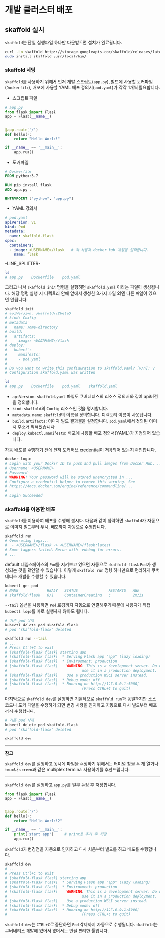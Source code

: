# 개발 클러스터 배포

## skaffold 설치

`skaffold`는 단일 실행파일 하나만 다운받으면 설치가 완료됩니다.

```bash
curl -Lo skaffold https://storage.googleapis.com/skaffold/releases/latest/skaffold-linux-amd64
sudo install skaffold /usr/local/bin/
```

### skaffold 세팅

`skaffold`를 사용하기 위해서 먼저 개발 스크립트(`app.py`), 빌드에 사용할 도커파일(`Dockerfile`), 배포에 사용할 YAML 배포 정의서(`pod.yaml`)가 각각 1개씩 필요합니다.

- 스크립트 파일

```python
# app.py
from flask import Flask
app = Flask(__name__)


@app.route('/')
def hello():
    return "Hello World!"

if __name__ == '__main__':
    app.run()
```

- 도커파일

```Dockerfile
# Dockerfile
FROM python:3.7

RUN pip install flask
ADD app.py .

ENTRYPOINT ["python", "app.py"]
```

- YAML 정의서

```yaml
# pod.yaml
apiVersion: v1
kind: Pod
metadata:
  name: skaffold-flask
spec:
  containers:
  - image: <USERNAME>/flask   # 각 사용자 docker hub 계정을 입력합니다.
    name: flask
```

-LINE_SPLITTER-

```bash
ls
# app.py    Dockerfile    pod.yaml
```

그리고 나서 `skaffold init` 명령을 실행하면 `skaffold.yaml` 이라는 파일이 생성됩니다. 해당 명령 실행 시 디렉토리 안에 앞에서 생성한 3가지 파일 외엔 다른 파일이 있으면 안됩니다.

```bash
skaffold init
# apiVersion: skaffold/v2beta5
# kind: Config
# metadata:
#   name: some-directory
# build:
#   artifacts:
#   - image: <USERNAME>/flask
# deploy:
#   kubectl:
#     manifests:
#     - pod.yaml
# 
# Do you want to write this configuration to skaffold.yaml? [y/n]: y
# Configuration skaffold.yaml was written

ls 
# app.py    Dockerfile    pod.yaml    skaffold.yaml
```

- `apiVersion`: `skaffold.yaml` 파일도 쿠버네티스의 리소스 정의서와 같이 api버전을 정의합니다.
- `kind`: `skaffold`의 `Config` 리소스인 것을 명시합니다.
- `metadata.name`: `skaffold`의 이름을 정의합니다. 디렉토리 이름이 사용됩니다.
- `build.artifacts`: 이미지 빌드 결과물을 설정합니다. `pod.yaml`에서 정의된 이미지 주소가 적혀있습니다.
- `deploy.kubectl.manifests`: 배포에 사용할 배포 정의서(YAML)가 지정되어 있습니다.

자동 배포를 수행하기 전에 먼저 도커허브 credential이 저장되어 있는지 확인합니다.

```bash
docker login
# Login with your Docker ID to push and pull images from Docker Hub. ..
# Username: <USERNAME>
# Password:
# WARNING! Your password will be stored unencrypted in ...
# Configure a credential helper to remove this warning. See
# https://docs.docker.com/engine/reference/commandline/...
# 
# Login Succeeded
```

### skaffold를 이용한 배포

`skaffold`를 이용하여 배포를 수행해 봅시다. 다음과 같이 입력하면 `skaffold`가 자동으로 이미지 빌드부터 푸시, 배포까지 자동으로 수행합니다.

```bash
skaffold run
# Generating tags...
#  - <USERNAME>/flask -> <USERNAME>/flask:latest
# Some taggers failed. Rerun with -vdebug for errors.
# ...
```

default 네임스페이스의 `Pod`를 지켜보고 있으면 자동으로 `skaffold-flask` `Pod`가 생성되는 것을 확인할 수 있습니다. 이렇게 `skaffold run` 명령 하나만으로 편리하게 쿠버네티스 개발을 수행할 수 있습니다.

```bash
kubectl get pod
# NAME             READY   STATUS              RESTARTS   AGE
# skaffold-flask   0/1     ContainerCreating   0          2m21s
```

`--tail` 옵션을 사용하면 `Pod` 로깅까지 자동으로 연결해주기 때문에 사용자가 직접 `kubectl logs`를 따로 실행하지 않아도 됩니다.

```bash
# 기존 pod 삭제
kubectl delete pod skaffold-flask
# pod "skaffold-flask" deleted

skaffold run --tail
# ...
# Press Ctrl+C to exit
# [skaffold-flask flask] starting app
# [skaffold-flask flask]  * Serving Flask app "app" (lazy loading)
# [skaffold-flask flask]  * Environment: production
# [skaffold-flask flask]    WARNING: This is a development server. Do not 
#                                  use it in a production deployment.
# [skaffold-flask flask]    Use a production WSGI server instead.
# [skaffold-flask flask]  * Debug mode: off
# [skaffold-flask flask]  * Running on http://127.0.0.1:5000/ 
#                                  (Press CTRL+C to quit)
```

마지막으로 `skaffold dev`를 실행하면 기본적으로 `skaffold run`과 동일하지만 소스코드나 도커 파일을 수정하게 되면 변경 사항을 인지하고 자동으로 다시 빌드부터 배포까지 수행합니다.

```bash
# 기존 pod 삭제
kubectl delete pod skaffold-flask
# pod "skaffold-flask" deleted

skaffold dev
```

---

**참고** 

`skaffold dev`를 실행하고 동시에 파일을 수정하기 위해서는 터미널 창을 두 개 열거나 `tmux`나 `screen`과 같은 multiplex terminal 사용하기를 추천드립니다.

---

`skaffold dev`를 실행하고 `app.py`를 일부 수정 후 저장합니다.

```python
from flask import Flask
app = Flask(__name__)


@app.route('/')
def hello():
    return "Hello World!2"

if __name__ == '__main__':
    print('start app')     # print문 추가 후 저장
    app.run()
```

`skaffold`가 변경점을 자동으로 인지하고 다시 처음부터 빌드를 하고 배포를 수행합니다.

```bash
skaffold dev
# ...
# Press Ctrl+C to exit
# [skaffold-flask flask] starting app
# [skaffold-flask flask]  * Serving Flask app "app" (lazy loading)
# [skaffold-flask flask]  * Environment: production
# [skaffold-flask flask]    WARNING: This is a development server. Do not 
#                                  use it in a production deployment.
# [skaffold-flask flask]    Use a production WSGI server instead.
# [skaffold-flask flask]  * Debug mode: off
# [skaffold-flask flask]  * Running on http://127.0.0.1:5000/ 
#                                  (Press CTRL+C to quit)
```

`skaffold dev`는 `CTRL+C`로 중단하면 `Pod` 삭제까지 자동으로 수행됩니다. `skaffold`는 쿠버네티스 개발에 있어서 없어서는 안될 편리한 툴입니다.
